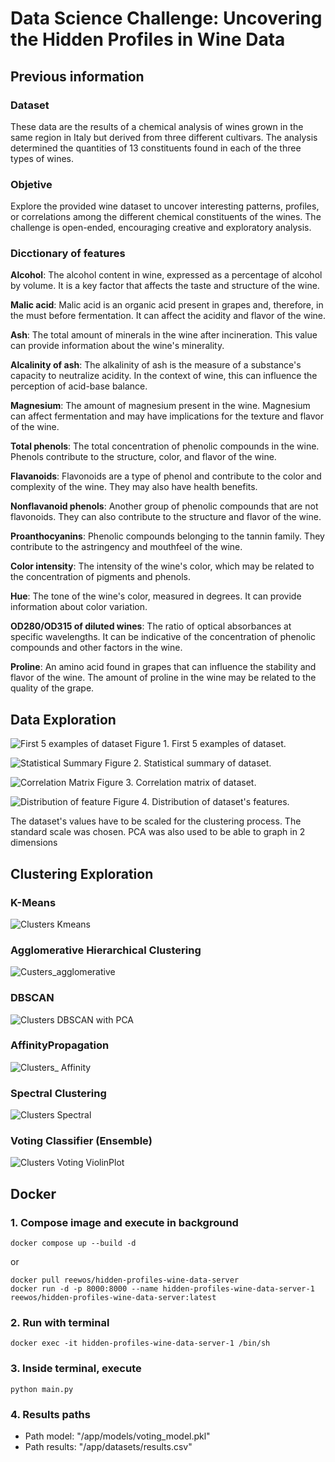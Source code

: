 # Data Science Challenge: Uncovering the Hidden Profiles in Wine Data

## Previous information

### Dataset

These data are the results of a chemical analysis of wines grown in the same region in Italy but derived from three different cultivars. The analysis determined the quantities of 13 constituents found in each of the three types of wines.

### Objetive

Explore the provided wine dataset to uncover interesting patterns, profiles, or correlations among the different chemical constituents of the wines. The challenge is open-ended, encouraging creative and exploratory analysis.

### Dicctionary of features

**Alcohol**: The alcohol content in wine, expressed as a percentage of alcohol by volume. It is a key factor that affects the taste and structure of the wine.

**Malic acid**: Malic acid is an organic acid present in grapes and, therefore, in the must before fermentation. It can affect the acidity and flavor of the wine.

**Ash**: The total amount of minerals in the wine after incineration. This value can provide information about the wine's minerality.

**Alcalinity of ash**: The alkalinity of ash is the measure of a substance's capacity to neutralize acidity. In the context of wine, this can influence the perception of acid-base balance.

**Magnesium**: The amount of magnesium present in the wine. Magnesium can affect fermentation and may have implications for the texture and flavor of the wine.

**Total phenols**: The total concentration of phenolic compounds in the wine. Phenols contribute to the structure, color, and flavor of the wine.

**Flavanoids**: Flavonoids are a type of phenol and contribute to the color and complexity of the wine. They may also have health benefits.

**Nonflavanoid phenols**: Another group of phenolic compounds that are not flavonoids. They can also contribute to the structure and flavor of the wine.

**Proanthocyanins**: Phenolic compounds belonging to the tannin family. They contribute to the astringency and mouthfeel of the wine.

**Color intensity**: The intensity of the wine's color, which may be related to the concentration of pigments and phenols.

**Hue**: The tone of the wine's color, measured in degrees. It can provide information about color variation.

**OD280/OD315 of diluted wines**: The ratio of optical absorbances at specific wavelengths. It can be indicative of the concentration of phenolic compounds and other factors in the wine.

**Proline**: An amino acid found in grapes that can influence the stability and flavor of the wine. The amount of proline in the wine may be related to the quality of the grape.

## Data Exploration

![First 5 examples of dataset](./images/df_head.png)
Figure 1. First 5 examples of dataset.

![Statistical Summary](./images/statistical_summary.png)
Figure 2. Statistical summary of dataset.

![Correlation Matrix](./images/correlation_matrix.png)
Figure 3. Correlation matrix of dataset.

![Distribution of feature](./images/distribution_features.png)
Figure 4. Distribution of dataset's features.

The dataset's values have to be scaled for the clustering process. The standard scale was chosen. PCA was also used to be able to graph in 2 dimensions

## Clustering Exploration

### K-Means
![Clusters Kmeans](./images/result_cluster/clusters_kmeans.png)

### Agglomerative Hierarchical Clustering
![Custers_agglomerative](./images/result_cluster/clusters_agglomerative.png)

### DBSCAN
![Clusters DBSCAN with PCA](./images/result_cluster/clusters_dbscan_pca.png)

### AffinityPropagation
![Clusters_ Affinity](./images/result_cluster/clusters_affinity.png)

### Spectral Clustering
![Clusters Spectral](./images/result_cluster/clusters_spectral.png)

### Voting Classifier (Ensemble)
![Clusters Voting ViolinPlot](./images/violinplot_voting_cluster.png)


## Docker

### 1. Compose image and execute in background
```
docker compose up --build -d
```
or
```
docker pull reewos/hidden-profiles-wine-data-server
docker run -d -p 8000:8000 --name hidden-profiles-wine-data-server-1 reewos/hidden-profiles-wine-data-server:latest
```
### 2. Run with terminal
```
docker exec -it hidden-profiles-wine-data-server-1 /bin/sh
```
### 3. Inside terminal, execute
```
python main.py
```

### 4. Results paths

* Path model: "/app/models/voting_model.pkl"
* Path results: "/app/datasets/results.csv"
